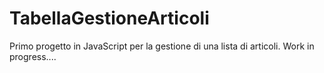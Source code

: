 # TabellaGestioneArticoli
 Primo progetto in JavaScript per la gestione di una lista di articoli. Work in progress....
